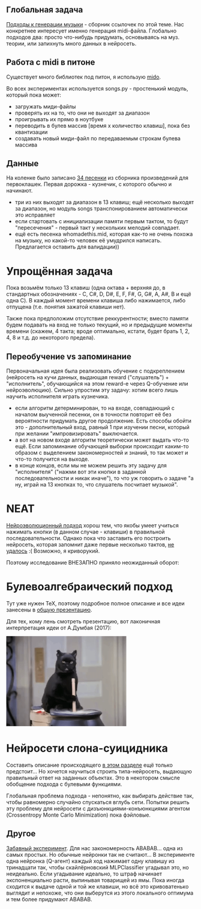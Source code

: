 ## Глобальная задача

[Подходы к генерации музыки](https://github.com/FortsAndMills/MusicGeneration/tree/master/%D0%9F%D0%BE%D0%B4%D1%85%D0%BE%D0%B4%D1%8B%20%D0%BA%20%D0%B3%D0%B5%D0%BD%D0%B5%D1%80%D0%B0%D1%86%D0%B8%D0%B8%20%D0%BC%D1%83%D0%B7%D1%8B%D0%BA%D0%B8) - сборник ссылочек по этой теме. Нас конкретнее интересует именно генерация midi-файла. Глобально подходов два: просто что-нибудь придумать, основываясь на муз. теории, или запихнуть много данных в нейросеть.

## Работа с midi в питоне
Существует много библиотек под питон, я использую [mido](https://mido.readthedocs.io/en/latest/).

Во всех экспериментах используется songs.py - простенький модуль, который пока может:
* загружать миди-файлы
* проверять их на то, что они не выходят за диапазон
* проигрывать их прямо в ноутбуке
* переводить в булев массив [время x количество клавиш], пока без квантизации
* создавать новый миди-файл по передаваемым строкам булева массива

## Данные

На коленке было записано [34 песенки](https://github.com/FortsAndMills/MusicGeneration/tree/master/basic%20midi) из сборника произведений для первоклашек. Первая дорожка - кузнечик, с которого обычно и начинают.
* три из них выходят за диапазон в 13 клавиш; ещё несколько выходят за диапазон, но модуль songs транспонированием автоматически это исправляет
* если стартовать с инициализации памяти первым тактом, то будут "пересечения" - первый такт у нескольких мелодий совпадает.
* ещё есть песенка whomadethis.mid, которая как-то не очень похожа на музыку, но какой-то человек её умудрился написать. Предлагается оставить для валидации))

# Упрощённая задача

Пока возьмём только 13 клавиш (одна октава + верхняя до, в стандартных обозначениях - C, C#, D, D#, E, F, F#, G, G#, A, A#, B и ещё одна C). В каждый момент времени клавиша либо нажимается, либо отпущена (т.е. понятия зажатой клавиши нет).

Также пока предположим отсутствие реккурентности; вместо памяти будем подавать на вход не только текущий, но и предыдущие моменты времени (скажем, 4 такта; вроде оптимально, кстати, будет брать 1, 2, 4, 8 и т.д. до некоторого предела).

## Переобучение vs запоминание

Первоначальная идея была реализовать обучение с подкреплением (нейросеть на кучи данных, выдающая reward ("слушатель") + "исполнитель", обучающийся на этом reward-е через Q-обучение или нейроэволюцию). Сильно упростим эту задачу: хотим всего лишь научить исполнителя играть кузнечика.

- если алгоритм детерминирован, то на входе, совпадающий с началом выученной песенки, он в точности повторит её без вероятности придумать другое продолжение. Есть способы обойти это - дополнительный вход, равный 1 при изучении песни, который при желании "импровизировать" выключается.
- а вот на новом входе алгоритм теоретически может выдать что-то ещё. Если запоминание обучающей выборки происходит каким-то образом с выделением закономерностей и знаний, то так может и что-то получится на выходе.
- в конце концов, если мы не можем решить эту задачу для "исполнителя" ("нажми вот эти кнопки в заданной последовательности и никак иначе"), то что уж говорить о задаче "а ну, играй на 13 кнопках то, что слушатель посчитает музыкой".

# NEAT

[Нейроэволюционный подход](https://github.com/FortsAndMills/MusicGeneration/tree/master/%D0%9D%D0%B5%D0%B9%D1%80%D0%BE%D1%8D%D0%B2%D0%BE%D0%BB%D1%8E%D1%86%D0%B8%D1%8F) хорош тем, что якобы умеет учиться нажимать кнопки (в данном случае - клавиши) в правильной последовательности. Однако пока что заставить его построить нейросеть, которая запомнит даже первые несколько тактов, [не удалось](https://github.com/FortsAndMills/MusicGeneration/tree/master/%D0%9D%D0%B5%D0%B9%D1%80%D0%BE%D1%8D%D0%B2%D0%BE%D0%BB%D1%8E%D1%86%D0%B8%D1%8F#ЭКСПЕРИМЕНТЫ) :( Возможно, я криворукий. 

Поэтому исследование ВНЕЗАПНО приняло неожиданный оборот:

# Булевоалгебраический подход

Тут уже нужен TeX, поэтому подробное полное описание и все идеи занесены в [общую презентацию](https://github.com/FortsAndMills/MusicGeneration/blob/master/Discon/%D0%A1%D0%BE%D0%B1%D1%80%D0%B0%D0%BD%D0%B8%D0%B5%20%D1%81%D0%BE%D1%87%D0%B8%D0%BD%D0%B5%D0%BD%D0%B8%D0%B9...%20%D0%B3%D0%BC%2C%20%D0%B1%D1%83%D0%BB%D0%B5%D0%B2%D1%8B%D1%85.pdf).

Для тех, кому лень смотреть презентацию, вот лаконичная интерпретация идеи от А.Думбая (2017):

![alt text](https://github.com/FortsAndMills/MusicGeneration/blob/master/Discon/Opinion.gif)

# Нейросети слона-суицидника

Составить описание происходящего [в этом разделе](https://github.com/FortsAndMills/MusicGeneration/tree/master/Elephant%20Neural%20Nets) ещё только предстоит... Но хочется научиться строить типа-нейросеть, выдающую правильный ответ на заданных объектах. Это в некотором смысле обобщение подхода с булевыми функциями.

Глобальная проблема подхода - непонятно, как выбирать действие так, чтобы равномерно случайно спускаться вглубь сети. Попытки решить эту проблему для нейросети с дизъюнкциями-конъюнкциями агентом (Crossentropy Monte Carlo Minimization) пока фэйловые.

## Другое

[Забавный эксперимент](https://github.com/FortsAndMills/MusicGeneration/blob/master/two%20neurals.ipynb). Для нас закономерность ABABAB... одна из самых простых. Но обычные нейронки так не считают... В эксперименте одна нейронка (Q-агент) каждый ход нажимает одну клавишу из тринадцати так, чтобы скайлёрновский MLPClassifier угадывал это, но неидеально. Если угадывание идеально, то штраф начинает экспоненциально расти, выпинывая товарищей из ямы. Пока иногда сходится к выдаче одной и той же клавиши, но всё это кривоватенько выглядит и непохоже, что они выберутся из этого локального оптимума и тем более придумают ABABAB.
